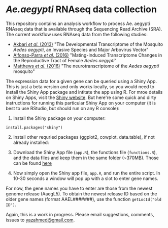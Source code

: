 # *Ae.aegypti* RNAseq data collection

This repository contains an analysis workflow to process Ae. aegypti RNAseq data that is available through the Sequencing Read Archive (SRA). The current workflow uses RNAseq data from the following studies:

* [Akbari *et al*. (2013)](http://www.g3journal.org/content/3/9/1493) "The Developmental Transcriptome of the Mosquito *Aedes aegypti*, an Invasive Species and Major Arbovirus Vector"
* [Alfonso-Parra *et al*. (2016)](http://journals.plos.org/plosntds/article?id=10.1371/journal.pntd.0004451) "Mating-Induced Transcriptome Changes in the Reproductive Tract of Female *Aedes aegypti*"
* [Matthews *et al*. (2016)](https://bmcgenomics.biomedcentral.com/articles/10.1186/s12864-015-2239-0) "The neurotranscriptome of the *Aedes aegypti* mosquito"

The expression data for a given gene can be queried using a Shiny App. This is just a beta version and only works locally, so you would need to install the Shiny App package and intitate the app using R. For mroe details on Shiny Apps, visit the [Shiny website](https://shiny.rstudio.com). But here're some quick and dirty instructions for running this particular Shiny App on your computer (it is best to use RStudio, but should run on any R console):

1. Install the Shiny package on your computer:

`install.packages("shiny")`

2. Install other requried packages (ggplot2, cowplot, data.table), if not already installed:

3. Download the Shiny App file (`app.R`), the functions file (`functions.R`), and the data files and keep them in the same folder (~370MB). Those can be found [here](https://www.dropbox.com/sh/wiyv3vbc9q069ri/AACpuv4UHhyPIE9-oHcNUnz8a?dl=0)

4. Now simply open the Shiny app file, `app.R`, and run the entire script. In 10-30 seconds a window will pop up with a slot to enter gene names.

For now, the gene names you have to enter are those from the newest genome release (AaegL5). To obtain the newest release ID based on the older gene names (format AAEL#######), use the function `getLocId("old ID")`.

Again, this is a work in progress. Please email suggestions, comments, issues to yazahmed@gmail.com.
